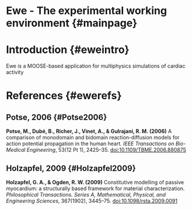 Ewe - The experimental working environment {#mainpage}
==========================================

Introduction {#eweintro}
============

Ewe is a MOOSE-based application for multiphysics simulations of cardiac activity

References {#ewerefs}
==========

Potse, 2006 {#Potse2006}
-----------
**Potse, M., Dubé, B., Richer, J., Vinet, A., & Gulrajani, R. M. (2006)**
A comparison of monodomain and bidomain reaction-diffusion models for action potential propagation in the human heart.
*IEEE Transactions on Bio-Medical Engineering*, 53(12 Pt 1), 2425–35.
[doi:10.1109/TBME.2006.880875](http://dx.doi.org/10.1109/TBME.2006.880875)

Holzapfel, 2009 {#Holzapfel2009}
---------------
**Holzapfel, G. A., & Ogden, R. W. (2009)**
Constitutive modelling of passive myocardium: a structurally based framework for material characterization.
*Philosophical Transactions. Series A, Mathematical, Physical, and Engineering Sciences*, 367(1902), 3445–75.
[doi:10.1098/rsta.2009.0091](http://dx.doi.org/10.1098/rsta.2009.0091)
